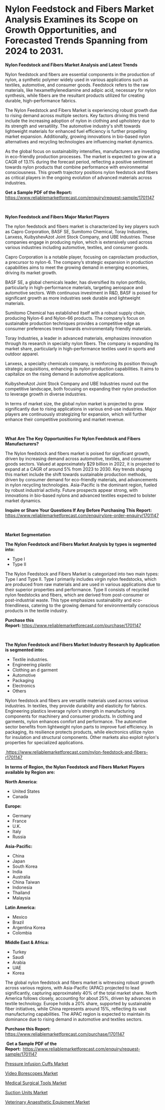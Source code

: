 <p><h1>Nylon Feedstock and Fibers Market Analysis Examines its Scope on Growth Opportunities, and Forecasted Trends Spanning from 2024 to 2031.</h1></p><p><strong>Nylon Feedstock and Fibers Market Analysis and Latest Trends</strong></p>
<p><p>Nylon feedstock and fibers are essential components in the production of nylon, a synthetic polymer widely used in various applications such as textiles, automotive, and consumer goods. Feedstock refers to the raw materials, like hexamethylenediamine and adipic acid, necessary for nylon synthesis, while fibers are the resultant products utilized for creating durable, high-performance fabrics.</p><p>The Nylon Feedstock and Fibers Market is experiencing robust growth due to rising demand across multiple sectors. Key factors driving this trend include the increasing adoption of nylon in clothing and upholstery due to its strength and versatility. The automotive industry's shift towards lightweight materials for enhanced fuel efficiency is further propelling market expansion. Additionally, growing innovations in bio-based nylon alternatives and recycling technologies are influencing market dynamics.</p><p>As the global focus on sustainability intensifies, manufacturers are investing in eco-friendly production processes. The market is expected to grow at a CAGR of 13.1% during the forecast period, reflecting a positive sentiment towards nylon products that combine performance with environmental consciousness. This growth trajectory positions nylon feedstock and fibers as critical players in the ongoing evolution of advanced materials across industries.</p></p>
<p><strong>Get a Sample PDF of the Report:&nbsp;</strong> <a href="https://www.reliablemarketforecast.com/enquiry/request-sample/1701147?utm_campaign=1567&utm_medium=2&utm_source=Github&utm_content=ia&utm_term=21102024&utm_id=nylon-feedstock-and-fibers">https://www.reliablemarketforecast.com/enquiry/request-sample/1701147</a></p>
<p>&nbsp;</p>
<p><strong>Nylon Feedstock and Fibers Major Market Players</strong></p>
<p><p>The nylon feedstock and fibers market is characterized by key players such as Capro Corporation, BASF SE, Sumitomo Chemical, Toray Industries, Lanxess, KuibyshevAzot Joint Stock Company, and UBE Industries. These companies engage in producing nylon, which is extensively used across various industries including automotive, textiles, and consumer goods.</p><p>Capro Corporation is a notable player, focusing on caprolactam production, a precursor to nylon-6. The company’s strategic expansion in production capabilities aims to meet the growing demand in emerging economies, driving its market growth.</p><p>BASF SE, a global chemicals leader, has diversified its nylon portfolio, particularly in high-performance materials, targeting aerospace and automotive sectors. With continuous investment in R&D, BASF is poised for significant growth as more industries seek durable and lightweight materials.</p><p>Sumitomo Chemical has established itself with a robust supply chain, producing Nylon-6 and Nylon-66 products. The company’s focus on sustainable production techniques provides a competitive edge as consumer preferences trend towards environmentally friendly materials.</p><p>Toray Industries, a leader in advanced materials, emphasizes innovation through its research in specialty nylon fibers. The company is expanding its market share, particularly in high-performance textiles used in sports and outdoor apparel.</p><p>Lanxess, a specialty chemicals company, is reinforcing its position through strategic acquisitions, enhancing its nylon production capabilities. It aims to capitalize on the rising demand in automotive applications.</p><p>KuibyshevAzot Joint Stock Company and UBE Industries round out the competitive landscape, both focusing on expanding their nylon production to leverage growth in diverse industries.</p><p>In terms of market size, the global nylon market is projected to grow significantly due to rising applications in various end-use industries. Major players are continuously strategizing for expansion, which will further enhance their competitive positioning and market revenue.</p></p>
<p>&nbsp;</p>
<p><strong>What Are The Key Opportunities For Nylon Feedstock and Fibers Manufacturers?</strong></p>
<p><p>The Nylon feedstock and fibers market is poised for significant growth, driven by increasing demand across automotive, textiles, and consumer goods sectors. Valued at approximately $29 billion in 2022, it is projected to expand at a CAGR of around 5% from 2023 to 2030. Key trends shaping this market include the shift towards sustainable production methods, driven by consumer demand for eco-friendly materials, and advancements in nylon recycling technologies. Asia-Pacific is the dominant region, fueled by robust industrial activity. Future prospects appear strong, with innovations in bio-based nylons and advanced textiles expected to bolster market dynamics.</p></p>
<p><strong>Inquire or Share Your Questions If Any Before Purchasing This Report:</strong> <a href="https://www.reliablemarketforecast.com/enquiry/pre-order-enquiry/1701147?utm_campaign=1567&utm_medium=2&utm_source=Github&utm_content=ia&utm_term=21102024&utm_id=nylon-feedstock-and-fibers">https://www.reliablemarketforecast.com/enquiry/pre-order-enquiry/1701147</a></p>
<p>&nbsp;</p>
<p><strong>Market Segmentation</strong></p>
<p><strong>The Nylon Feedstock and Fibers Market Analysis by types is segmented into:</strong></p>
<p><ul><li>Type I</li><li>Type II</li></ul></p>
<p><p>The Nylon Feedstock and Fibers Market is categorized into two main types: Type I and Type II. Type I primarily includes virgin nylon feedstocks, which are produced from raw materials and are used in various applications due to their superior properties and performance. Type II consists of recycled nylon feedstocks and fibers, which are derived from post-consumer or post-industrial waste. This type emphasizes sustainability and eco-friendliness, catering to the growing demand for environmentally conscious products in the textile industry.</p></p>
<p><strong>Purchase this Report:&nbsp;</strong><a href="https://www.reliablemarketforecast.com/purchase/1701147?utm_campaign=1567&utm_medium=2&utm_source=Github&utm_content=ia&utm_term=21102024&utm_id=nylon-feedstock-and-fibers">https://www.reliablemarketforecast.com/purchase/1701147</a></p>
<p>&nbsp;</p>
<p><strong>The Nylon Feedstock and Fibers Market Industry Research by Application is segmented into:</strong></p>
<p><ul><li>Textile industries.</li><li>Engineering plastic</li><li>Clothing an d garment</li><li>Automotive</li><li>Packaging</li><li>Electronics</li><li>Others</li></ul></p>
<p><p>Nylon feedstock and fibers are versatile materials used across various industries. In textiles, they provide durability and elasticity for fabrics. Engineering plastics leverage nylon's strength in manufacturing components for machinery and consumer products. In clothing and garments, nylon enhances comfort and performance. The automotive sector benefits from lightweight nylon parts to improve fuel efficiency. In packaging, its resilience protects products, while electronics utilize nylon for insulation and structural components. Other markets also exploit nylon's properties for specialized applications.</p></p>
<p><a href="https://www.reliablemarketforecast.com/nylon-feedstock-and-fibers-r1701147?utm_campaign=1567&utm_medium=2&utm_source=Github&utm_content=ia&utm_term=21102024&utm_id=nylon-feedstock-and-fibers">&nbsp;https://www.reliablemarketforecast.com/nylon-feedstock-and-fibers-r1701147</a></p>
<p><strong>In terms of Region, the Nylon Feedstock and Fibers Market Players available by Region are:</strong></p>
<p>
    <p> <strong> North America: </strong>
        <ul>
            <li>United States</li>
            <li>Canada</li>
        </ul>
        </p> 
    <p> <strong> Europe: </strong>
        <ul>
            <li>Germany</li>
            <li>France</li>
            <li>U.K.</li>
            <li>Italy</li>
            <li>Russia</li>
        </ul>
        </p> 
    <p> <strong> Asia-Pacific: </strong>
        <ul>
            <li>China</li>
            <li>Japan</li>
            <li>South Korea</li>
            <li>India</li>
            <li>Australia</li>
            <li>China Taiwan</li>
            <li>Indonesia</li>
            <li>Thailand</li>
            <li>Malaysia</li>
        </ul>
        </p> 
    <p> <strong> Latin America: </strong>
        <ul>
            <li>Mexico</li>
            <li>Brazil</li>
            <li>Argentina Korea</li>
            <li>Colombia</li>
        </ul>
        </p> 
    <p> <strong> Middle East & Africa: </strong>
        <ul>
            <li>Turkey</li>
            <li>Saudi</li>
            <li>Arabia</li>
            <li>UAE</li>
            <li>Korea</li>
        </ul>
    </p>
    </p>
<p><p>The global nylon feedstock and fibers market is witnessing robust growth across various regions, with Asia-Pacific (APAC) projected to lead significantly, capturing approximately 40% of the total market share. North America follows closely, accounting for about 25%, driven by advances in textile technology. Europe holds a 20% share, supported by sustainable fiber initiatives, while China represents around 15%, reflecting its vast manufacturing capabilities. The APAC region is expected to maintain its dominance due to rising demand in automotive and textiles sectors.</p></p>
<p><strong>Purchase this Report: </strong><a href="https://www.reliablemarketforecast.com/purchase/1701147?utm_campaign=1567&utm_medium=2&utm_source=Github&utm_content=ia&utm_term=21102024&utm_id=nylon-feedstock-and-fibers">https://www.reliablemarketforecast.com/purchase/1701147</a></p>
<p>&nbsp;<strong>Get a Sample PDF of the Report:&nbsp;&nbsp;</strong><a href="https://www.reliablemarketforecast.com/enquiry/request-sample/1701147?utm_campaign=1567&utm_medium=2&utm_source=Github&utm_content=ia&utm_term=21102024&utm_id=nylon-feedstock-and-fibers">https://www.reliablemarketforecast.com/enquiry/request-sample/1701147</a></p>
<p><strong></strong></p>
<p><p><a href="https://www.linkedin.com/pulse/pressure-infusion-cuffs-industry-analysis-report-market-tdxne?utm_campaign=1567&utm_medium=2&utm_source=Github&utm_content=ia&utm_term=21102024&utm_id=nylon-feedstock-and-fibers">Pressure Infusion Cuffs Market</a></p><p><a href="https://www.linkedin.com/pulse/video-borescopes-market-dynamics-application-types-emerging-kauxe?utm_campaign=1567&utm_medium=2&utm_source=Github&utm_content=ia&utm_term=21102024&utm_id=nylon-feedstock-and-fibers">Video Borescopes Market</a></p><p><a href="https://www.linkedin.com/pulse/medical-surgical-tools-market-maturity-analysis-regional-disparities-jh5ne?utm_campaign=1567&utm_medium=2&utm_source=Github&utm_content=ia&utm_term=21102024&utm_id=nylon-feedstock-and-fibers">Medical Surgical Tools Market</a></p><p><a href="https://www.linkedin.com/pulse/digital-transformation-suction-units-industry-market-opportunities-imoyc?utm_campaign=1567&utm_medium=2&utm_source=Github&utm_content=ia&utm_term=21102024&utm_id=nylon-feedstock-and-fibers">Suction Units Market</a></p><p><a href="https://www.linkedin.com/pulse/veterinary-anaesthetic-equipment-market-size-share-analysis--q02qc?utm_campaign=1567&utm_medium=2&utm_source=Github&utm_content=ia&utm_term=21102024&utm_id=nylon-feedstock-and-fibers">Veterinary Anaesthetic Equipment Market</a></p></p>